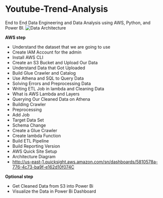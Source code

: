 # Youtube-Trend-Analysis
End to End Data Engineering and Data Analysis using AWS, Python, and Power BI.
![Data Architecture](https://github.com/tejaskolpek/Youtube-Trend-Analysis/assets/110253633/d65386e5-236e-4b89-87e3-88908c167cae)

**AWS step**
- Understand the dataset that we are going to use
- Create IAM Account for the admin
- Install AWS CLI
- Create an S3 Bucket and Upload Our Data
- Understand Data that Got Uploaded
- Build Glue Crawler and Catalog
- Use Athena and SQL to Query Data
- Solving Errors and Preprocessing Data
- Writing ETL Job in lambda and Cleaning Data
- What is AWS Lambda and Layers
- Querying Our Cleaned Data on Athena
- Building Crawler
- Preprocessing
- Add Job
- Target Data Set
- Schema Change
- Create a Glue Crawler
- Create lambda Function
- Build ETL Pipeline
- Build Reporting Version
-  AWS Quick Site Setup
-  Architecture Diagram
-  http://us-east-1.quicksight.aws.amazon.com/sn/dashboards/5810578a-776-4c73-ba9f-e162d10f074C

**Optional step**
  - Get Cleaned Data from S3 into Power Bi
  - Visualize the Data in Power Bi Dashboard
